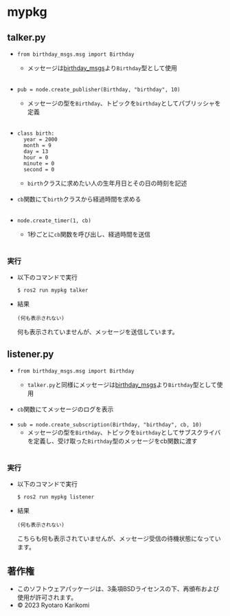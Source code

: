# mypkg

## talker.py
* ```
  from birthday_msgs.msg import Birthday
  ```  
  * メッセージは[birthday_msgs](https://github.com/ryotarokarikomi/birthday_msgs.git)より`Birthday`型として使用
<br><br>
* ```
  pub = node.create_publisher(Birthday, "birthday", 10)
  ```  
  * メッセージの型を`Birthday`、トピックを`birthday`としてパブリッシャを定義
<br><br>
* ```
  class birth:
    year = 2000
    month = 9
    day = 13
    hour = 0
    minute = 0
    second = 0
  ```
  * `birth`クラスに求めたい人の生年月日とその日の時刻を記述
<br><br>
* `cb`関数にて`birth`クラスから経過時間を求める
<br><br>
* ```
  node.create_timer(1, cb)
  ```  
  * 1秒ごとに`cb`関数を呼び出し、経過時間を送信
<br><br>
### 実行
* 以下のコマンドで実行
  ```
  $ ros2 run mypkg talker
  ```
* 結果
  ```
  (何も表示されない)
  ```
  何も表示されていませんが、メッセージを送信しています。

## listener.py
* ```
  from birthday_msgs.msg import Birthday
  ```  
  * `talker.py`と同様にメッセージは[birthday_msgs](https://github.com/ryotarokarikomi/birthday_msgs.git)より`Birthday`型として使用
<br><br>
* `cb`関数にてメッセージのログを表示
<br><br>
* `sub = node.create_subscription(Birthday, "birthday", cb, 10)`  
  * メッセージの型を`Birthday`、トピックを`birthday`としてサブスクライバを定義し、受け取った`Birthday`型のメッセージをcb関数に渡す
<br><br>
### 実行
* 以下のコマンドで実行
  ```
  $ ros2 run mypkg listener
  ```
* 結果
  ```
  (何も表示されない)
  ```
  こちらも何も表示されていませんが、メッセージ受信の待機状態になっています。


## 著作権
* このソフトウェアパッケージは、3条項BSDライセンスの下、再頒布および使用が許可されます。
* © 2023 Ryotaro Karikomi
